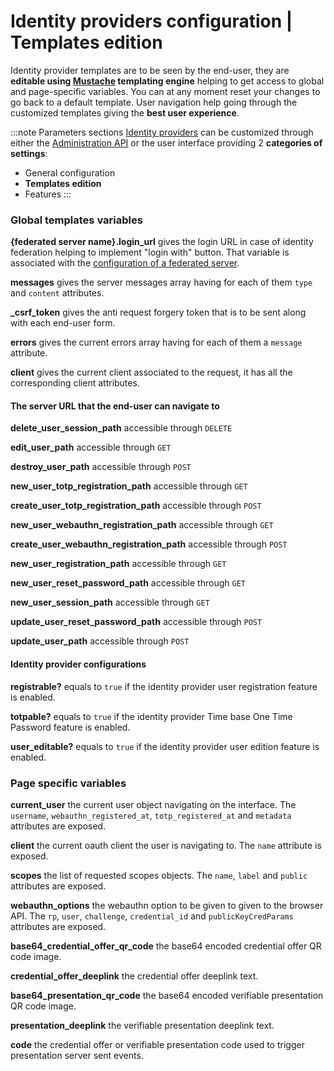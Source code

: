# Identity providers configuration | Templates edition

Identity provider templates are to be seen by the end-user, they are __editable using [Mustache](https://mustache.github.io/) templating engine__ helping to get access to global and page-specific variables. You can at any moment reset your changes to go back to a default template. User navigation help going through the customized templates giving the __best user experience__.

:::note Parameters sections
[Identity providers](/docs/provider-configuration/configure-identity-providers) can be customized through either the [Administration API](/api/list-identity-providers) or the user interface providing 2 __categories of settings__:

- General configuration
- __Templates edition__
- Features
:::

### Global templates variables

<div class="parameters">

__{federated server name}.login_url__ gives the login URL in case of identity federation helping to implement "login with" button. That variable is associated with the [configuration of a federated server](/docs/provider-configuration/backends/identity-federation).

__messages__ gives the server messages array having for each of them `type` and `content` attributes.

__\_csrf_token__ gives the anti request forgery token that is to be sent along with each end-user form.

__errors__ gives the current errors array having for each of them a `message` attribute.

__client__ gives the current client associated to the request, it has all the corresponding client attributes.

#### The server URL that the end-user can navigate to

__delete_user_session_path__ accessible through `DELETE`

__edit_user_path__ accessible through `GET`

__destroy_user_path__ accessible through `POST`

__new_user_totp_registration_path__ accessible through `GET`

__create_user_totp_registration_path__ accessible through `POST`

__new_user_webauthn_registration_path__ accessible through `GET`

__create_user_webauthn_registration_path__ accessible through `POST`

__new_user_registration_path__ accessible through `GET`

__new_user_reset_password_path__ accessible through `GET`

__new_user_session_path__ accessible through `GET`

__update_user_reset_password_path__ accessible through `POST`

__update_user_path__ accessible through `POST`

#### Identity provider configurations

__registrable?__ equals to `true` if the identity provider user registration feature is enabled.

__totpable?__ equals to `true` if the identity provider Time base One Time Password feature is enabled.

__user_editable?__ equals to `true` if the identity provider user edition feature is enabled.

</div>

### Page specific variables

<div class="parameters">

__current_user__ the current user object navigating on the interface. The `username`, `webauthn_registered_at`, `totp_registered_at` and `metadata` attributes are exposed.

__client__ the current oauth client the user is navigating to. The `name` attribute is exposed.

__scopes__ the list of requested scopes objects. The `name`, `label` and `public` attributes are exposed.

__webauthn_options__ the webauthn option to be given to given to the browser API. The `rp`, `user`, `challenge`, `credential_id` and `publicKeyCredParams` attributes are exposed.

__base64_credential_offer_qr_code__ the base64 encoded credential offer QR code image.

__credential_offer_deeplink__ the credential offer deeplink text.

__base64_presentation_qr_code__ the base64 encoded verifiable presentation QR code image.

__presentation_deeplink__ the verifiable presentation deeplink text.

__code__ the credential offer or verifiable presentation code used to trigger presentation server sent events.
</div>
